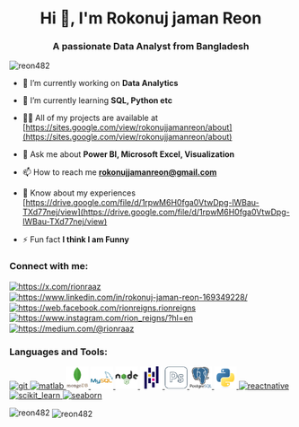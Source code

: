 <h1 align="center">Hi 👋, I'm Rokonuj jaman Reon</h1>
<h3 align="center">A passionate Data Analyst from Bangladesh</h3>

<p align="left"> <img src="https://komarev.com/ghpvc/?username=reon482&label=Profile%20views&color=0e75b6&style=flat" alt="reon482" /> </p>

- 🔭 I’m currently working on **Data Analytics**

- 🌱 I’m currently learning **SQL, Python etc**

- 👨‍💻 All of my projects are available at [https://sites.google.com/view/rokonujjamanreon/about](https://sites.google.com/view/rokonujjamanreon/about)

- 💬 Ask me about **Power BI, Microsoft Excel, Visualization**

- 📫 How to reach me **rokonujjamanreon@gmail.com**

- 📄 Know about my experiences [https://drive.google.com/file/d/1rpwM6H0fga0VtwDpg-lWBau-TXd77nej/view](https://drive.google.com/file/d/1rpwM6H0fga0VtwDpg-lWBau-TXd77nej/view)

- ⚡ Fun fact **I think I am Funny**

<h3 align="left">Connect with me:</h3>
<p align="left">
<a href="https://twitter.com/https://x.com/rionraaz" target="blank"><img align="center" src="https://raw.githubusercontent.com/rahuldkjain/github-profile-readme-generator/master/src/images/icons/Social/twitter.svg" alt="https://x.com/rionraaz" height="30" width="40" /></a>
<a href="https://linkedin.com/in/https://www.linkedin.com/in/rokonuj-jaman-reon-169349228/" target="blank"><img align="center" src="https://raw.githubusercontent.com/rahuldkjain/github-profile-readme-generator/master/src/images/icons/Social/linked-in-alt.svg" alt="https://www.linkedin.com/in/rokonuj-jaman-reon-169349228/" height="30" width="40" /></a>
<a href="https://fb.com/https://web.facebook.com/rionreigns.rionreigns" target="blank"><img align="center" src="https://raw.githubusercontent.com/rahuldkjain/github-profile-readme-generator/master/src/images/icons/Social/facebook.svg" alt="https://web.facebook.com/rionreigns.rionreigns" height="30" width="40" /></a>
<a href="https://instagram.com/https://www.instagram.com/rion_reigns/?hl=en" target="blank"><img align="center" src="https://raw.githubusercontent.com/rahuldkjain/github-profile-readme-generator/master/src/images/icons/Social/instagram.svg" alt="https://www.instagram.com/rion_reigns/?hl=en" height="30" width="40" /></a>
<a href="https://medium.com/https://medium.com/@rionraaz" target="blank"><img align="center" src="https://raw.githubusercontent.com/rahuldkjain/github-profile-readme-generator/master/src/images/icons/Social/medium.svg" alt="https://medium.com/@rionraaz" height="30" width="40" /></a>
</p>

<h3 align="left">Languages and Tools:</h3>
<p align="left"> <a href="https://git-scm.com/" target="_blank" rel="noreferrer"> <img src="https://www.vectorlogo.zone/logos/git-scm/git-scm-icon.svg" alt="git" width="40" height="40"/> </a> <a href="https://www.mathworks.com/" target="_blank" rel="noreferrer"> <img src="https://upload.wikimedia.org/wikipedia/commons/2/21/Matlab_Logo.png" alt="matlab" width="40" height="40"/> </a> <a href="https://www.mongodb.com/" target="_blank" rel="noreferrer"> <img src="https://raw.githubusercontent.com/devicons/devicon/master/icons/mongodb/mongodb-original-wordmark.svg" alt="mongodb" width="40" height="40"/> </a> <a href="https://www.mysql.com/" target="_blank" rel="noreferrer"> <img src="https://raw.githubusercontent.com/devicons/devicon/master/icons/mysql/mysql-original-wordmark.svg" alt="mysql" width="40" height="40"/> </a> <a href="https://nodejs.org" target="_blank" rel="noreferrer"> <img src="https://raw.githubusercontent.com/devicons/devicon/master/icons/nodejs/nodejs-original-wordmark.svg" alt="nodejs" width="40" height="40"/> </a> <a href="https://pandas.pydata.org/" target="_blank" rel="noreferrer"> <img src="https://raw.githubusercontent.com/devicons/devicon/2ae2a900d2f041da66e950e4d48052658d850630/icons/pandas/pandas-original.svg" alt="pandas" width="40" height="40"/> </a> <a href="https://www.photoshop.com/en" target="_blank" rel="noreferrer"> <img src="https://raw.githubusercontent.com/devicons/devicon/master/icons/photoshop/photoshop-line.svg" alt="photoshop" width="40" height="40"/> </a> <a href="https://www.postgresql.org" target="_blank" rel="noreferrer"> <img src="https://raw.githubusercontent.com/devicons/devicon/master/icons/postgresql/postgresql-original-wordmark.svg" alt="postgresql" width="40" height="40"/> </a> <a href="https://www.python.org" target="_blank" rel="noreferrer"> <img src="https://raw.githubusercontent.com/devicons/devicon/master/icons/python/python-original.svg" alt="python" width="40" height="40"/> </a> <a href="https://reactnative.dev/" target="_blank" rel="noreferrer"> <img src="https://reactnative.dev/img/header_logo.svg" alt="reactnative" width="40" height="40"/> </a> <a href="https://scikit-learn.org/" target="_blank" rel="noreferrer"> <img src="https://upload.wikimedia.org/wikipedia/commons/0/05/Scikit_learn_logo_small.svg" alt="scikit_learn" width="40" height="40"/> </a> <a href="https://seaborn.pydata.org/" target="_blank" rel="noreferrer"> <img src="https://seaborn.pydata.org/_images/logo-mark-lightbg.svg" alt="seaborn" width="40" height="40"/> </a> </p>

<p><img align="left" src="https://github-readme-stats.vercel.app/api/top-langs?username=reon482&show_icons=true&locale=en&layout=compact" alt="reon482" /></p>

<p>&nbsp;<img align="center" src="https://github-readme-stats.vercel.app/api?username=reon482&show_icons=true&locale=en" alt="reon482" /></p>



